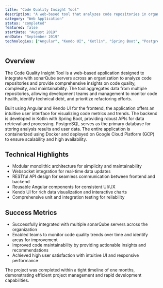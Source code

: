 ```yaml
---
title: "Code Quality Insight Tool"
description: "A web-based tool that analyzes code repositories in organizations to provide insights on code quality, complexity, and maintainability."
category: "Web Application"
status: "completed"
featured: false
startDate: "August 2019"
endDate: "September 2019"
technologies: ["Angular", "Kendo UI", "Kotlin", "Spring Boot", "PostgreSQL", "Docker", "GCP"]
---
```


## Overview

The Code Quality Insight Tool is a web-based application designed to integrate with sonarQube servers across an organization to analyze code repositories and provide comprehensive insights on code quality, complexity, and maintainability. The tool aggregates data from multiple repositories, allowing development teams and management to monitor code health, identify technical debt, and prioritize refactoring efforts.

Built using Angular and Kendo UI for the frontend, the application offers an intuitive user interface for visualizing code metrics and trends. The backend is developed in Kotlin with Spring Boot, providing robust APIs for data retrieval and processing. PostgreSQL serves as the primary database for storing analysis results and user data. The entire application is containerized using Docker and deployed on Google Cloud Platform (GCP) to ensure scalability and high availability.


## Technical Highlights

- Modular monolithic architecture for simplicity and maintainability
- Websocket integration for real-time data updates
- RESTful API design for seamless communication between frontend and backend
- Reusable Angular components for consistent UI/UX
- Kendo UI for rich data visualization and interactive charts
- Comprehensive unit and integration testing for reliability

## Success Metrics

- Successfully integrated with multiple sonarQube servers across the organization
- Enabled teams to monitor code quality trends over time and identify areas for improvement
- Improved code maintainability by providing actionable insights and recommendations
- Achieved high user satisfaction with intuitive UI and responsive performance

The project was completed within a tight timeline of one months, demonstrating efficient project management and rapid development capabilities.
